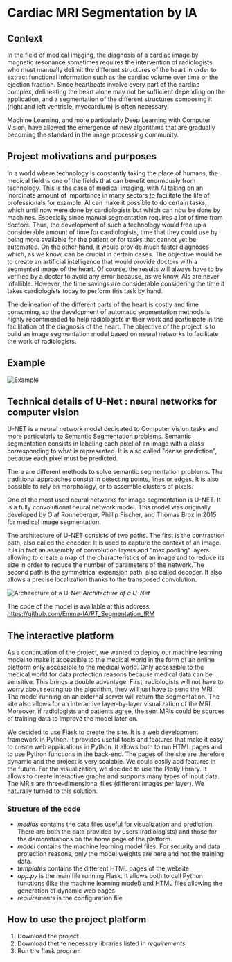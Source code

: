 # Cardiac MRI Segmentation by IA

## Context
In the field of medical imaging, the diagnosis of a cardiac image by magnetic resonance sometimes requires the intervention of radiologists who must manually delimit the different structures of the heart in order to extract functional information such as the cardiac volume over time or the ejection fraction. Since heartbeats involve every part of the cardiac complex, delineating the heart alone may not be sufficient depending on the application, and a segmentation of the different structures composing it (right and left ventricle, myocardium) is often necessary.

Machine Learning, and more particularly Deep Learning with Computer Vision, have allowed the emergence of new algorithms that are gradually becoming the standard in the image processing community.

## Project motivations and purposes
In a world where technology is constantly taking the place of humans, the medical field is one of the fields that can benefit enormously from technology. This is the case of medical imaging, with AI taking on an inordinate amount of importance in many sectors to facilitate the life of professionals for example. AI can make it possible to do certain tasks, which until now were done by cardiologists but which can now be done by machines. Especially since manual segmentation requires a lot of time from doctors. Thus, the development of such a technology would free up a considerable amount of time for cardiologists, time that they could use by being more available for the patient or for tasks that cannot yet be automated. On the other hand, it would provide much faster diagnoses which, as we know, can be crucial in certain cases. The objective would be to create an artificial intelligence that would provide doctors with a segmented image of the heart. Of course, the results will always have to be verified by a doctor to avoid any error because, as we know, AIs are never infallible. However, the time savings are considerable considering the time it takes cardiologists today to perform this task by hand.

The delineation of the different parts of the heart is costly and time consuming, so the development of automatic segmentation methods is highly recommended to help radiologists in their work and participate in the facilitation of the diagnosis of the heart. The objective of the project is to build an image segmentation model based on neural networks to facilitate the work of radiologists.

## Example
![Example](https://github.com/bashog/cardiac-mri-segmentation-by-ia/blob/master/static/images/example.png)

## Technical details of U-Net : neural networks for computer vision
U-NET is a neural network model dedicated to Computer Vision tasks and more particularly to Semantic Segmentation problems. Semantic segmentation consists in labeling each pixel of an image with a class corresponding to what is represented. It is also called "dense prediction", because each pixel must be predicted. 

There are different methods to solve semantic segmentation problems. The traditional approaches consist in detecting points, lines or edges. It is also possible to rely on morphology, or to assemble clusters of pixels.

One of the most used neural networks for image segmentation is U-NET. It is a fully convolutional neural network model. This model was originally developed by Olaf Ronneberger, Phillip Fischer, and Thomas Brox in 2015 for medical image segmentation.

The architecture of U-NET consists of two paths. The first is the contraction path, also called the encoder. It is used to capture the context of an image. It is in fact an assembly of convolution layers and "max pooling" layers allowing to create a map of the characteristics of an image and to reduce its size in order to reduce the number of parameters of the network.The second path is the symmetrical expansion path, also called decoder. It also allows a precise localization thanks to the transposed convolution.

![Architecture of a U-Net](https://datascientest.com/wp-content/uploads/2021/05/u-net-architecture-1536x1023.png)
*Architecture of a U-Net*

 The code of the model is available at this address: https://github.com/Emma-IA/PT_Segmentation_IRM

## The interactive platform
As a continuation of the project, we wanted to deploy our machine learning model to make it accessible to the medical world in the form of an online platform only accessible to the medical world. Only accessible to the medical world for data protection reasons because medical data can be sensitive.
This brings a double advantage. First, radiologists will not have to worry about setting up the algorithm, they will just have to send the MRI. The model running on an external server will return the segmentation. The site also allows for an interactive layer-by-layer visualization of the MRI. Moreover, if radiologists and patients agree, the sent MRIs could be sources of training data to improve the model later on.

We decided to use Flask to create the site. It is a web development framework in Python. It provides useful tools and features that make it easy to create web applications in Python. It allows both to run HTML pages and to use Python functions in the back-end. The pages of the site are therefore dynamic and the project is very scalable. We could easily add features in the future.
For the visualization, we decided to use the Plotly library. It allows to create interactive graphs and supports many types of input data. The MRIs are three-dimensional files (different images per layer). We naturally turned to this solution.

### Structure of the code
- *medias* contains the data files useful for visualization and prediction. There are both the data provided by users (radiologists) and those for the demonstrations on the home page of the platform.
- *model* contains the machine learning model files. For security and data protection reasons, only the model weights are here and not the training data. 
- *templates* contains the different HTML pages of the website
- *app.py* is the main file running Flask. It allows both to call Python functions (like the machine learning model) and HTML files allowing the generation of dynamic web pages
- *requirements* is the configuration file

## How to use the project platform
1. Download the project
2. Download thethe necessary libraries listed in *requirements*
3. Run the flask program


